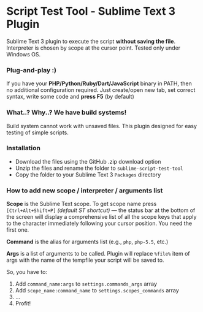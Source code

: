Script Test Tool - Sublime Text 3 Plugin
========================

Sublime Text 3 plugin to execute the script **without saving the file**.
Interpreter is chosen by scope at the cursor point. Tested only under Windows OS.

### Plug-and-play :)
If you have your **PHP/Python/Ruby/Dart/JavaScript** binary in PATH, then no additional configuration required.
Just create/open new tab, set correct syntax, write some code and **press F5** (by default)

### What..? Why..? We have build systems!
Build system cannot work with unsaved files. This plugin designed for easy testing of simple scripts.

### Installation

* Download the files using the GitHub .zip download option
* Unzip the files and rename the folder to ``sublime-script-test-tool``
* Copy the folder to your Sublime Text 3 ``Packages`` directory

### How to add new scope / interpreter / arguments list
**Scope** is the Sublime Text scope. To get scope name press ``[Ctrl+Alt+Shift+P]`` _(default ST shortcut)_ — the status bar at the bottom of the screen will display a comprehensive list of all the scope keys that apply to the character immediately following your cursor position. You need the first one.

**Command** is the alias for arguments list (e.g., ``php``, ``php-5.5``, etc.)

**Args** is a list of arguments to be called. Plugin will replace ``%file%`` item of args with the name of the tempfile your script will be saved to.

So, you have to:

1. Add ``command_name:args`` to ``settings.commands_args`` array
2. Add ``scope_name:command_name`` to ``settings.scopes_commands`` array
3. ...
2. Profit!
